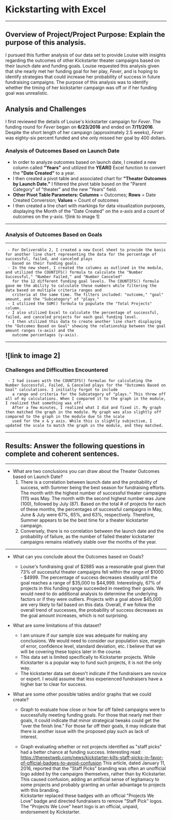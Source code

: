 # Kickstarting with Excel
---
## Overview of Project/Project Purpose: Explain the purpose of this analysis.
I pursued this further analysis of our data set to provide Louise with insights regarding the outcomes of other Kickstarter theater campaigns based on their launch 
date and funding goals. Louise requested this analysis given that she nearly met her funding goal for her play, *Fever*, and is hoping to identify strategies that could increase 
her probability of success in future fundraising campaigns. The purpose of this analysis was to identify whether the timing of her kickstarter campaign was off or if her funding goal was unrealistic.    
## Analysis and Challenges
I first reviewed the details of Louise's kickstarter campaign for *Fever*. The funding round for *Fever* began on **6/23/2016** and ended on **7/11/2016**.
Despite the short length of her campaign (approximately 2.5 weeks), *Fever* was eighty-six percent funded and she only missed her goal by 400 dollars.   
### Analysis of Outcomes Based on Launch Date
* In order to analyze outcomes based on launch date, I created a new column called **"Years"** and utilized the **YEAR()** Excel function to convert the **"Date Created"** to a year. 
* I then created a pivot table and associated chart for **"Theater Outcomes by Launch Date."** I filtered the pivot table based on the "Parent Category" of "theater" and the new 
  "Years" field.
* **Other Pivot Table Parameters: Columns** = Outcomes; **Rows** = Date Created Conversion; **Values** = Count of outcomes
* I then created a line chart with markings for data visualization purposes, displaying the Month of the "Date Created" on the x-axis and a count of outcomes on the y-axis.
![link to image 1]
---
### Analysis of Outcomes Based on Goals
---
     - For Deliverable 2, I created a new Excel sheet to provide the basis for another line chart representing the data for the percentage of successful, failed, and canceled plays
       based on their funding goals. 
     - In the new sheet, I created the columns as outlined in the module, and utilized the COUNTIFS() formula to calculate the "Number Successful," "Number Failed," and "Number Canceled" 
       for the 12 different funding goal levels. The COUNTIFS() formula gave me the ability to calculate these numbers while filtering the data based on multiple criteria ranges and 
       criteria at the same time. The filters included: "outcome," "goal" amount, and the "Subcategory" of "plays." 
     - I utilized the SUM() formula to populate the "Total Projects" column.
     - I also utilized Excel to calculate the percentage of successful, failed, and canceled projects for each goal funding level. 
     - I then utilized this data to create another line chart displaying the "Outcomes Based on Goal" showing the relationship between the goal amount ranges (x-axis) and the 
       outcome percentages (y-axis). 
---
![link to image 2]
---
### Challenges and Difficulties Encountered
     - I had issues with the COUNTIFS() formulas for calculating the Number Successful, Failed, & Canceled plays for the "Outcomes Based on Goal" calculations. I initially forgot to include 
       a range and criteria for the Subcategory of "plays." This threw off all of my calculations. When I compared it to the graph in the module, I realized that something was off. 
       After a few minutes, I realized what I did and fixed it. My graph then matched the graph in the module. My graph was also slightly off compared to the graph in the module due to the scale
       used for the x & y axis. While this is slightly subjective, I updated the scale to match the graph in the module, and they matched.     
---
## Results: Answer the following questions in complete and coherent sentences.
---
- What are two conclusions you can draw about the Theater Outcomes based on Launch Date?
     1. There is a correlation between launch date and the probability of success, with Summer being the best season for fundraising efforts. The month with the highest number of 
	successful theater campaigns (111) was May. The month with the second highest number was June (100), followed by July (87). Based on the total # of projects for each of these 
	months, the percentages of successful campaigns in May, June & July were 67%, 65%, and 63%, respectively. Therefore, Summer appears to be the best time for a theater kickstarter 
	campaign.
     2. Conversely, there is no correlation between the launch date and the probability of failure, as the number of failed theater kickstarter campaigns remains relatively stable 
	over the months of the year.     
---
- What can you conclude about the Outcomes based on Goals?
     - Louise's fundraising goal of $2885 was a reasonable goal given that 73% of successful theater campaigns fell within the range of $1000 - $4999. The percentage of success
       decreases steadily until the goal reaches a range of $35,000 to $44,999. Interestingly, 67% of projects in this funding range succeeded in meeting their goals. We would 
       need to do additional analysis to determine the underlying factors or if they were outliers. Projects with a goal above $45,000 are very likely to fail based on this data. 
       Overall, if we follow the overall trend of successes, the probability of success decreases as the goal amount increases, which is not surprising.    

- What are some limitations of this dataset?
     - I am unsure if our sample size was adequate for making any conclusions. We would need to consider our population size, margin of error, confidence level, standard deviation, etc.
       I believe that we will be covering these topics later in the course.
     - This data set is limited specifically to Kickstarter projects. While Kickstarter is a popular way to fund such projects, it is not the only way. 
     - The kickstarter data set doesn't indicate if the fundraisers are novice or expert. I would assume that less experienced fundraisers have a higher bar to clear for success.   
     
- What are some other possible tables and/or graphs that we could create?

     - Graph to evaluate how close or how far off failed campaigns were to successfully meeting funding goals. For those that nearly met their goals, it could indicate that minor strategical 
       tweaks could get the "over the finish line." For those far off their goals, it may indicate that there is another issue with the proposed play such as lack of interest. 

     - Graph evaluating whether or not projects identified as "staff picks" had a better chance at funding success. 
       Interesting read: https://thenextweb.com/news/kickstarter-kills-staff-picks-in-favor-of-official-badges-to-avoid-confusion
       This article, dated January 11, 2016, reported that the "Staff Picks" branding was often an unofficial logo added by the campaigns themselves, rather than by Kickstarter. 
       This caused confusion, adding an artificial sense of legitamacy to some projects and probably granting an unfair advantage to projects with this branding.   
       Kickstarter replaced these badges with an official "Projects We Love" badge and directed fundraisers to remove "Staff Pick" logos. The "Projects We Love" heart logo is an 
       official, unpaid, endorsement by Kickstarter.   

